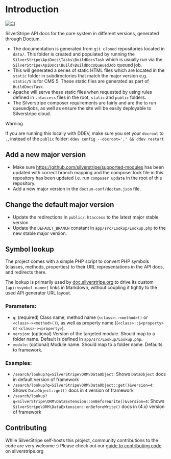 # Introduction

[![CI](https://github.com/silverstripe/api.silverstripe.org/actions/workflows/ci.yml/badge.svg)](https://github.com/silverstripe/api.silverstripe.org/actions/workflows/ci.yml)

SilverStripe API docs for the core system in different versions, generated through [Doctum](https://github.com/code-lts/doctum#readme).

 - The documentation is generated from `git cloned` repositories located in `data/`. This folder is created and populated by running the `SilverStripe\ApiDocs\Tasks\BuildDocsTask` which is usually run via the `SilverStripe\ApiDocs\Build\BuildDocsQueuedJob` queued job.
- This will generated a series of static HTML files which are located in the `static` folder in subdirectories that match the major version e.g. `static/5` is for CMS 5. These static files are generated as part of `BuildDocsTask`.
- Apache will serve these static files when requested by using rules defined in `.htaccess` files in the root, `static` and `public` folders.
- The Silverstripe composer requirements are fairly and are the to run queuedjobs, as well as ensure the site will be easily deployable to Silverstripe cloud.

> [!WARNING]
> If you are running this locally with DDEV, make sure you set your `docroot` to `.`, instead of the `public` folder:
> `ddev config --docroot='.' && ddev restart`

## Add a new major version

- Make sure https://github.com/silverstripe/supported-modules has been updated with correct branch mapping and the composer.lock file in this repository has been updated i.e. run `composer update` in the root of this repository.
- Add a new major version in the `doctum-conf/doctum.json` file.

## Change the default major version

- Update the redirections in `public/.htaccess` to the latest major stable version
- Update the `DEFAULT_BRANCH` constant in `app/src/Lookup/Lookup.php` to the new stable major version.

## Symbol lookup

The project comes with a simple PHP script to convert PHP symbols (classes, methods, properties)
to their URL representations in the API docs, and redirects there.

The lookup is primarily used by [doc.silverstripe.org](https://doc.silverstripe.org/)
to drive its custom `[api:<symbol-name>]` links in Markdown, without coupling it tightly
to the used API generator URL layout.

### Parameters:

- `q`: (required) Class name, method name (`<class>::<method>()` or `<class>-><method>()`),
   as well as property name ((`<class>::$<property>` or `<class>-><property>`).
- `version`: (optional) Version of the targeted module. Should map to a folder name. Default is defined in `app/src/Lookup/Lookup.php`.
- `module`: (optional) Module name. Should map to a folder name. Defaults to framework.

### Examples:

- `/search/lookup?q=SilverStripe\ORM\DataObject`: Shows `DataObject` docs in default version of framework
- `/search/lookup?q=SilverStripe\ORM\DataObject::get()&version=4`: Shows `DataObject::get()` docs in `4` version of framework
- `/search/lookup?q=SilverStripe\ORM\DataExtension::onBeforeWrite()&version=4`: Shows `SilverStripe\ORM\DataExtension::onBeforeWrite()` docs in (4.x) version of framework

## Contributing

While SilverStripe self-hosts this project, community contributions to the code are very welcome :) Please check out our [guide to contributing code](https://docs.silverstripe.org/en/contributing/code/) on silverstripe.org
